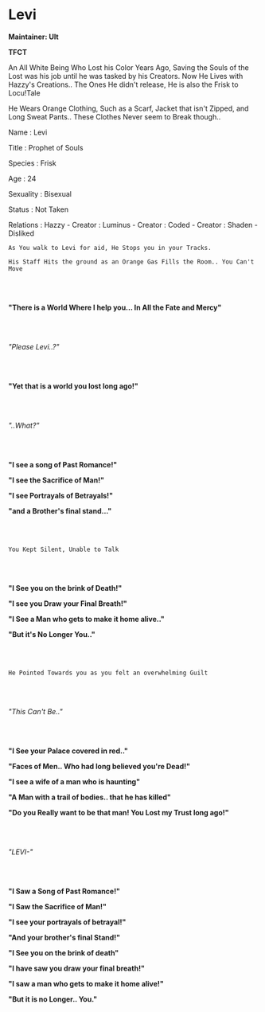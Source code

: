 # Levi

<tldr>

**Maintainer: Ult**

**TFCT**

An All White Being Who Lost his Color Years Ago, Saving the Souls of the Lost was his job until he was tasked by his Creators. 
Now He Lives with Hazzy's Creations.. 
The Ones He didn't release, He is also the Frisk to Locu!Tale

He Wears Orange Clothing, Such as a Scarf, Jacket that isn't Zipped, and Long Sweat Pants.. 
These Clothes Never seem to Break though..
</tldr>

<tabs>
<tab id="information" title="General Information">

Name
: Levi

Title
: Prophet of Souls

Species
: Frisk

Age
: 24

Sexuality
: Bisexual

Status
: Not Taken

Relations
: Hazzy - Creator
: Luminus - Creator
: Coded - Creator
: Shaden - Disliked

</tab>
<tab id="sample" title="RP Sample">

`As You walk to Levi for aid, He Stops you in your Tracks.`

`His Staff Hits the ground as an Orange Gas Fills the Room.. You Can't Move`

<br></br>

**"There is a World Where I help you... In All the Fate and Mercy"**

<br></br>

_"Please Levi..?"_

<br></br>

**"Yet that is a world you lost long ago!"**

<br></br>

_"..What?"_

<br></br>

**"I see a song of Past Romance!"**

**"I see the Sacrifice of Man!"**

**"I see Portrayals of Betrayals!"**

**"and a Brother's final stand..."**

<br></br>

`You Kept Silent, Unable to Talk`

<br></br>

**"I See you on the brink of Death!"**

**"I see you Draw your Final Breath!"**

**"I See a Man who gets to make it home alive.."**

**"But it's No Longer You.."**

<br></br>

`He Pointed Towards you as you felt an overwhelming Guilt`

<br></br>

_"This Can't Be.."_

<br></br>

**"I See your Palace covered in red.."**

**"Faces of Men.. Who had long believed you're Dead!"**

**"I see a wife of a man who is haunting"**

**"A Man with a trail of bodies.. that he has killed"**

**"Do you Really want to be that man! You Lost my Trust long ago!"**

<br></br>

_"LEVI-"_

<br></br>

**"I Saw a Song of Past Romance!"**

**"I Saw the Sacrifice of Man!"**

**"I see your portrayals of betrayal!"**

**"And your brother's final Stand!"**

**"I See you on the brink of death"**

**"I have saw you draw your final breath!"**

**"I saw a man who gets to make it home alive!"**

**"But it is no Longer.. You."**

</tab>
</tabs>